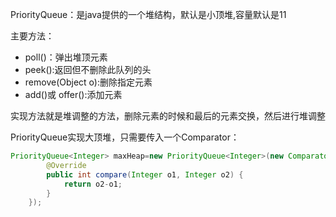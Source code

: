 PriorityQueue：是java提供的一个堆结构，默认是小顶堆,容量默认是11

主要方法：

- poll()：弹出堆顶元素
- peek():返回但不删除此队列的头
- remove(Object o):删除指定元素
- add()或 offer():添加元素

实现方法就是堆调整的方法，删除元素的时候和最后的元素交换，然后进行堆调整



PriorityQueue实现大顶堆，只需要传入一个Comparator：

```java
PriorityQueue<Integer> maxHeap=new PriorityQueue<Integer>(new Comparator<Integer>() {
        @Override
        public int compare(Integer o1, Integer o2) {                
            return o2-o1;
        }
    });
```



